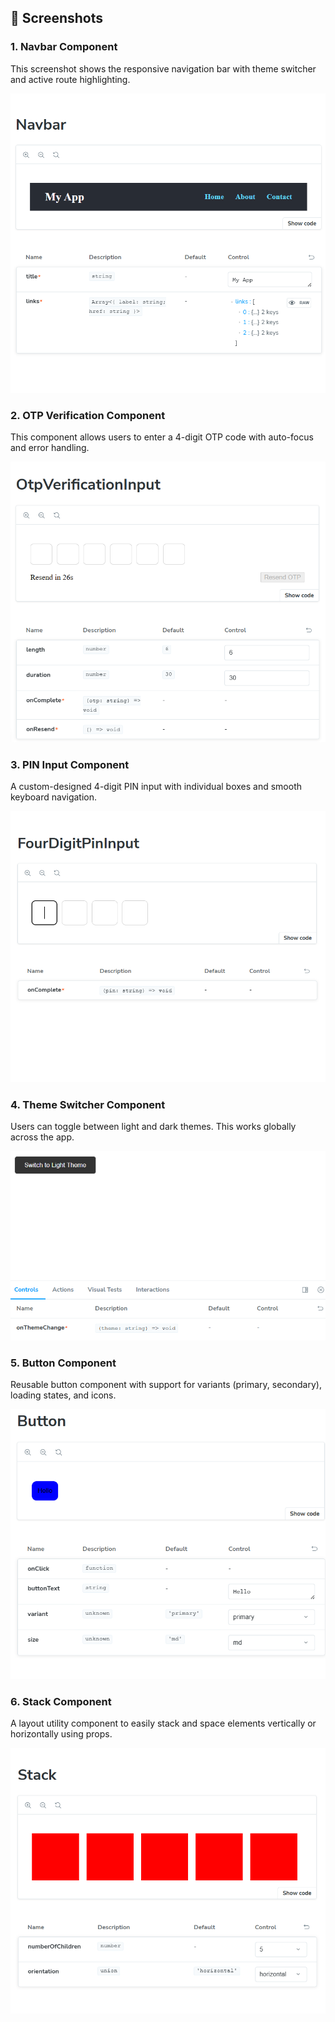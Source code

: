 ## 📸 Screenshots

###  1. Navbar Component
This screenshot shows the responsive navigation bar with theme switcher and active route highlighting.

![Description](assets/navbar.png)

###  2. OTP Verification Component
This component allows users to enter a 4-digit OTP code with auto-focus and error handling.

![OTP Verification Screenshot](assets/otp.png)



###  3. PIN Input Component
A custom-designed 4-digit PIN input with individual boxes and smooth keyboard navigation.

![PIN Input Screenshot](assets/pin.png)



 ### 4. Theme Switcher Component
Users can toggle between light and dark themes. This works globally across the app.

![Theme Switcher Screenshot](assets/theme.png)


###  5. Button Component
Reusable button component with support for variants (primary, secondary), loading states, and icons.

![Button Screenshot](assets/button.png)


###  6. Stack Component
A layout utility component to easily stack and space elements vertically or horizontally using props.

![Stack Screenshot](assets/stack.png)
